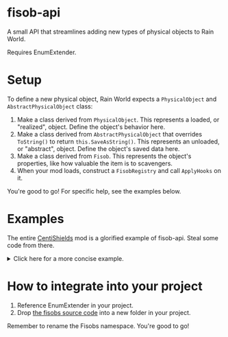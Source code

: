 # fisob-api
A small API that streamlines adding new types of physical objects to Rain World.

Requires EnumExtender.

# Setup
To define a new physical object, Rain World expects a `PhysicalObject` and `AbstractPhysicalObject` class:
1. Make a class derived from `PhysicalObject`. This represents a loaded, or "realized", object. Define the object's behavior here.
1. Make a class derived from `AbstractPhysicalObject` that overrides `ToString()` to return `this.SaveAsString()`. This represents an unloaded, or "abstract", object. Define the object's saved data here.
1. Make a class derived from `Fisob`. This represents the object's properties, like how valuable the item is to scavengers.
1. When your mod loads, construct a `FisobRegistry` and call `ApplyHooks` on it.

You're good to go! For specific help, see the examples below.

# Examples

The entire [CentiShields](https://github.com/Dual-Iron/centipede-shields) mod is a glorified example of fisob-api. Steal some code from there.

<details>
    <summary>Click here for a more concise example.</summary>
    
```cs
class CustomFisob : Fisob {
    public static readonly CustomFisob Instance = new CustomFisob();
    
    private CustomFisob() : base("custom_fisob") { }

    public override AbstractPhysicalObject Parse(World world, EntitySaveData saveData) {
        return new CustomAPO(world, saveData.Pos, saveData.ID);
    }
}

class CustomAPO : AbstractPhysicalObject {
    public CustomAPO(World world, WorldCoordinate pos, EntityID ID) : base(world, CustomFisob.Instance.Type, null, pos, ID) { }
    
    public override string ToString() => this.SaveToString("");
    
    public override void Realize() {
        base.Realize();
        if (realizedObject == null)
            realizedObject = new CustomPO(...);
    }
}

class CustomPO : PhysicalObject {
    // etc...
    // To spawn a CustomPO in the world, use `new CustomAPO(world, pos, world.game.GetNewID()).Spawn()`.
}

class MyMod {
    void OnEnable() {
        new FisobRegistry(new[] { CustomFisob.Instance }).ApplyHooks();
    }
}
```
</details>

# How to integrate into your project
1. Reference EnumExtender in your project.
2. Drop [the fisobs source code](https://github.com/Dual-Iron/fisob-api/archive/refs/heads/master.zip) into a new folder in your project.

Remember to rename the Fisobs namespace. You're good to go!
